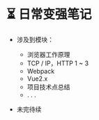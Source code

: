 # ⏳ 日常变强笔记

- 涉及到模块：
  - 浏览器工作原理
  - TCP / IP，HTTP 1 ~ 3
  - Webpack
  - Vue2.x
  - 项目技术点总结
  - . . .

- 未完待续

